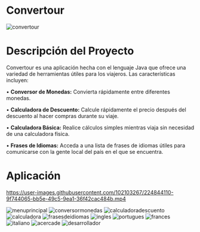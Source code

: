 # Convertour
![convertour](https://user-images.githubusercontent.com/102103267/224838451-e261cb4e-2f6a-49a6-b908-422156583d96.png)
# Descripción del Proyecto
Convertour es una aplicación hecha con el lenguaje Java que ofrece una variedad de herramientas útiles para los viajeros. Las características incluyen:

•	**Conversor de Monedas:** Convierta rápidamente entre diferentes monedas.

•	**Calculadora de Descuento:** Calcule rápidamente el precio después del descuento al hacer compras durante su viaje.

•	**Calculadora Básica:** Realice cálculos simples mientras viaja sin necesidad de una calculadora física.

•	**Frases de Idiomas:** Acceda a una lista de frases de idiomas útiles para comunicarse con la gente local del país en el que se encuentra.
# Aplicación


https://user-images.githubusercontent.com/102103267/224844110-9f744065-bb5e-49c5-9ea1-36f42cac484b.mp4


![menuprincipal](https://user-images.githubusercontent.com/102103267/224840716-e79a74f2-bb33-4506-92bc-94b69781c5ac.png)
![conversormonedas](https://user-images.githubusercontent.com/102103267/224840776-db8fdbca-0cef-4a30-9092-3ec8b639899e.png)
![calculadoradescuento](https://user-images.githubusercontent.com/102103267/224840808-f77361f4-128a-487a-a123-7e0d78c7ff34.png)
![calculadora](https://user-images.githubusercontent.com/102103267/224840822-9941b1bd-07b9-4079-9e29-c529bee80145.png)
![frasesdeidiomas](https://user-images.githubusercontent.com/102103267/224840855-ff0e1ec4-99d9-4da1-9de4-be5a288e9b7f.png)
![ingles](https://user-images.githubusercontent.com/102103267/224840889-4927cb68-0fca-4b79-b20f-bde998c49287.png)
![portugues](https://user-images.githubusercontent.com/102103267/224840909-091ca69c-154a-46d1-88ad-15f5617eed2b.png)
![frances](https://user-images.githubusercontent.com/102103267/224840926-77ceeba1-c4ef-4ee6-9719-9be4f62268b3.png)
![italiano](https://user-images.githubusercontent.com/102103267/224840938-40ef97f8-d28b-4d00-a930-86ee356d7a9e.png)
![acercade](https://user-images.githubusercontent.com/102103267/224845167-4bbbc3dd-af54-4472-b54c-41de6ebcc5f0.png)
![desarrollador](https://user-images.githubusercontent.com/102103267/224845184-50d41c82-f99e-46f6-9b7b-c7e3ebb6b004.png)
